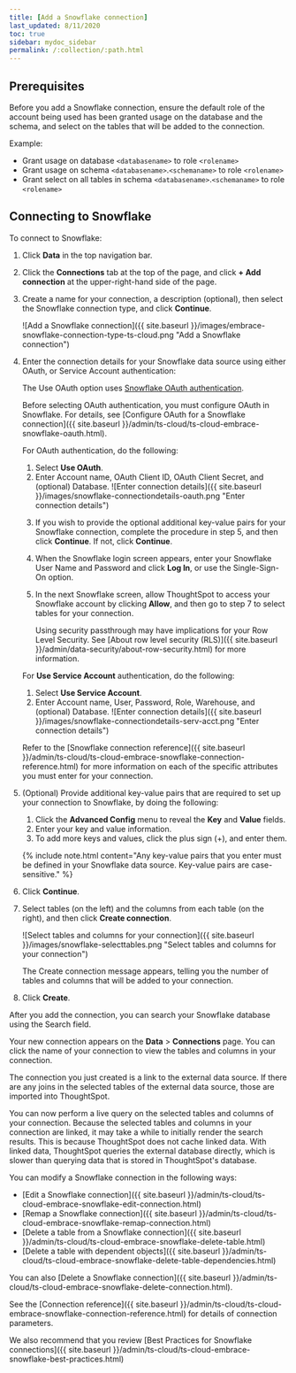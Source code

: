 ```yaml
---
title: [Add a Snowflake connection]
last_updated: 8/11/2020
toc: true
sidebar: mydoc_sidebar
permalink: /:collection/:path.html
---
```

## Prerequisites

Before you add a Snowflake connection, ensure the default role of the account being used has been granted usage on the database and the schema, and select on the tables that will be added to the connection.

Example:
- Grant usage on database `<databasename>` to role `<rolename>`
- Grant usage on schema `<databasename>`.`<schemaname>` to role `<rolename>`
- Grant select on all tables in schema `<databasename>`.`<schemaname>` to role `<rolename>`

## Connecting to Snowflake

To connect to Snowflake:

1. Click **Data** in the top navigation bar.

2. Click the **Connections** tab at the top of the page, and click **+ Add connection** at the upper-right-hand side of the page.

     <!-- ![]({{ site.baseurl }}/images/new-connection.png "New db connect") -->

3. Create a name for your connection, a description (optional), then select the Snowflake connection type, and click **Continue**.

     ![Add a Snowflake connection]({{ site.baseurl }}/images/embrace-snowflake-connection-type-ts-cloud.png "Add a Snowflake connection")

4. Enter the connection details for your Snowflake data source using either OAuth, or Service Account authentication:

   The Use OAuth option uses <a href="https://docs.snowflake.com/en/user-guide/oauth-partner.html">Snowflake OAuth authentication</a>.

   Before selecting OAuth authentication, you must configure OAuth in Snowflake. For details, see [Configure OAuth for a Snowflake connection]({{ site.baseurl }}/admin/ts-cloud/ts-cloud-embrace-snowflake-oauth.html).   

   For OAuth authentication, do the following:

    1. Select **Use OAuth**.
    2. Enter Account name, OAuth Client ID, OAuth Client Secret, and (optional) Database.
    ![Enter connection details]({{ site.baseurl }}/images/snowflake-connectiondetails-oauth.png "Enter connection details")
    <!--  ![Enter connection details]({{ site.baseurl }}/images/gbq-connectiondetails.png "Enter connection details") -->
    3. If you wish to provide the optional additional key-value pairs for your Snowflake connection, complete the procedure in step 5, and then click **Continue**. If not, click **Continue**.
    4. When the Snowflake login screen appears, enter your Snowflake User Name and Password and click **Log In**, or use the Single-Sign-On option.
    5. In the next Snowflake screen, allow ThoughtSpot to access your Snowflake account by clicking **Allow**, and then go to step 7 to select tables for your connection.

        Using security passthrough may have implications for your Row Level Security. See [About row level security (RLS)]({{ site.baseurl }}/admin/data-security/about-row-security.html) for more information.    

   For **Use Service Account** authentication, do the following:

    1. Select **Use Service Account**.
    2. Enter Account name, User, Password, Role, Warehouse, and (optional) Database.
     ![Enter connection details]({{ site.baseurl }}/images/snowflake-connectiondetails-serv-acct.png "Enter connection details")

    Refer to the [Snowflake connection reference]({{ site.baseurl }}/admin/ts-cloud/ts-cloud-embrace-snowflake-connection-reference.html) for more information on each of the specific attributes you must enter for your connection.

5. (Optional) Provide additional key-value pairs that are required to set up your connection to Snowflake, by doing the following:

    1. Click the **Advanced Config** menu to reveal the **Key** and **Value** fields.
    2. Enter your key and value information.
    3. To add more keys and values, click the plus sign (+), and enter them.

    {% include note.html content="Any key-value pairs that you enter must be defined in your Snowflake data source. Key-value pairs are case-sensitive." %}

6. Click **Continue**.   

7. Select tables (on the left) and the columns from each table (on the right), and then click **Create connection**.

   ![Select tables and columns for your connection]({{ site.baseurl }}/images/snowflake-selecttables.png "Select tables and columns for your connection")

   The Create connection message appears, telling you the number of tables and columns that will be added to your connection.

8. Click **Create**.  

After you add the connection, you can search your Snowflake database using the Search field.

<!-- ![The "Connection created" screen]({{ site.baseurl }}/images/snowflake-connectioncreated.png "The "Connection created" screen") -->

Your new connection appears on the **Data** > **Connections** page. You can click the name of your connection to view the tables and columns in your connection.   

The connection you just created is a link to the external data source. If there are any joins in the selected tables of the external data source, those are imported into ThoughtSpot.

You can now perform a live query on the selected tables and columns of your connection. Because the selected tables and columns in your connection are linked, it may take a while to initially render the search results. This is because ThoughtSpot does not cache linked data. With linked data, ThoughtSpot queries the external database directly, which is slower than querying data that is stored in ThoughtSpot's database.

You can modify a Snowflake connection in the following ways:

- [Edit a Snowflake connection]({{ site.baseurl }}/admin/ts-cloud/ts-cloud-embrace-snowflake-edit-connection.html)
- [Remap a Snowflake connection]({{ site.baseurl }}/admin/ts-cloud/ts-cloud-embrace-snowflake-remap-connection.html)
- [Delete a table from a Snowflake connection]({{ site.baseurl }}/admin/ts-cloud/ts-cloud-embrace-snowflake-delete-table.html)
- [Delete a table with dependent objects]({{ site.baseurl }}/admin/ts-cloud/ts-cloud-embrace-snowflake-delete-table-dependencies.html)

You can also [Delete a Snowflake connection]({{ site.baseurl }}/admin/ts-cloud/ts-cloud-embrace-snowflake-delete-connection.html).

See the [Connection reference]({{ site.baseurl }}/admin/ts-cloud/ts-cloud-embrace-snowflake-connection-reference.html) for details of connection parameters.

We also recommend that you review [Best Practices for Snowflake connections]({{ site.baseurl }}/admin/ts-cloud/ts-cloud-embrace-snowflake-best-practices.html)
